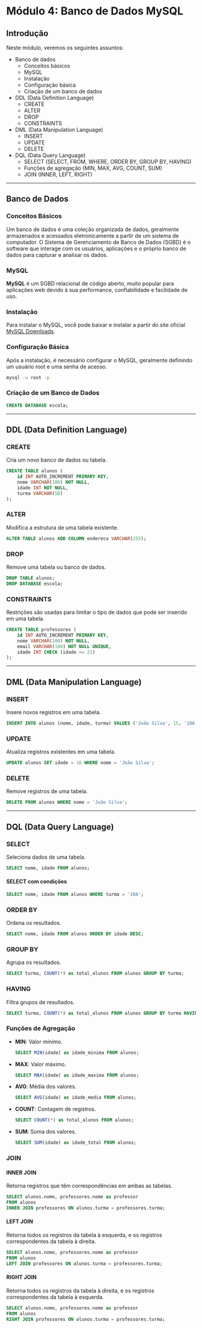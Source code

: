 # Módulo 4: Banco de Dados MySQL

## Introdução
Neste módulo, veremos os seguintes assuntos:
- Banco de dados
  - Conceitos básicos
  - MySQL
  - Instalação
  - Configuração básica
  - Criação de um banco de dados
- DDL (Data Definition Language)
  - CREATE
  - ALTER
  - DROP
  - CONSTRAINTS
- DML (Data Manipulation Language)
  - INSERT
  - UPDATE
  - DELETE
- DQL (Data Query Language)
  - SELECT (SELECT, FROM, WHERE, ORDER BY, GROUP BY, HAVING)
  - Funções de agregação (MIN, MAX, AVG, COUNT, SUM)
  - JOIN (INNER, LEFT, RIGHT)

---

## Banco de Dados

### Conceitos Básicos

Um banco de dados é uma coleção organizada de dados, geralmente armazenados e acessados eletronicamente a partir de um sistema de computador. O Sistema de Gerenciamento de Banco de Dados (SGBD) é o software que interage com os usuários, aplicações e o próprio banco de dados para capturar e analisar os dados.

### MySQL

**MySQL** é um SGBD relacional de código aberto, muito popular para aplicações web devido à sua performance, confiabilidade e facilidade de uso.

### Instalação

Para instalar o MySQL, você pode baixar e instalar a partir do site oficial [MySQL Downloads](https://dev.mysql.com/downloads/installer/).

### Configuração Básica

Após a instalação, é necessário configurar o MySQL, geralmente definindo um usuário root e uma senha de acesso.

```bash
mysql -u root -p
```

### Criação de um Banco de Dados

```sql
CREATE DATABASE escola;
```

---

## DDL (Data Definition Language)

### CREATE

Cria um novo banco de dados ou tabela.

```sql
CREATE TABLE alunos (
    id INT AUTO_INCREMENT PRIMARY KEY,
    nome VARCHAR(100) NOT NULL,
    idade INT NOT NULL,
    turma VARCHAR(50)
);
```

### ALTER

Modifica a estrutura de uma tabela existente.

```sql
ALTER TABLE alunos ADD COLUMN endereco VARCHAR(255);
```

### DROP

Remove uma tabela ou banco de dados.

```sql
DROP TABLE alunos;
DROP DATABASE escola;
```

### CONSTRAINTS

Restrições são usadas para limitar o tipo de dados que pode ser inserido em uma tabela.

```sql
CREATE TABLE professores (
    id INT AUTO_INCREMENT PRIMARY KEY,
    nome VARCHAR(100) NOT NULL,
    email VARCHAR(100) NOT NULL UNIQUE,
    idade INT CHECK (idade >= 21)
);
```

---

## DML (Data Manipulation Language)

### INSERT

Insere novos registros em uma tabela.

```sql
INSERT INTO alunos (nome, idade, turma) VALUES ('João Silva', 15, '10A');
```

### UPDATE

Atualiza registros existentes em uma tabela.

```sql
UPDATE alunos SET idade = 16 WHERE nome = 'João Silva';
```

### DELETE

Remove registros de uma tabela.

```sql
DELETE FROM alunos WHERE nome = 'João Silva';
```

---

## DQL (Data Query Language)

### SELECT

Seleciona dados de uma tabela.

```sql
SELECT nome, idade FROM alunos;
```

#### SELECT com condições

```sql
SELECT nome, idade FROM alunos WHERE turma = '10A';
```

### ORDER BY

Ordena os resultados.

```sql
SELECT nome, idade FROM alunos ORDER BY idade DESC;
```

### GROUP BY

Agrupa os resultados.

```sql
SELECT turma, COUNT(*) as total_alunos FROM alunos GROUP BY turma;
```

### HAVING

Filtra grupos de resultados.

```sql
SELECT turma, COUNT(*) as total_alunos FROM alunos GROUP BY turma HAVING COUNT(*) > 10;
```

### Funções de Agregação

- **MIN**: Valor mínimo.

  ```sql
  SELECT MIN(idade) as idade_minima FROM alunos;
  ```

- **MAX**: Valor máximo.

  ```sql
  SELECT MAX(idade) as idade_maxima FROM alunos;
  ```

- **AVG**: Média dos valores.

  ```sql
  SELECT AVG(idade) as idade_media FROM alunos;
  ```

- **COUNT**: Contagem de registros.

  ```sql
  SELECT COUNT(*) as total_alunos FROM alunos;
  ```

- **SUM**: Soma dos valores.

  ```sql
  SELECT SUM(idade) as idade_total FROM alunos;
  ```

### JOIN

#### INNER JOIN

Retorna registros que têm correspondências em ambas as tabelas.

```sql
SELECT alunos.nome, professores.nome as professor
FROM alunos
INNER JOIN professores ON alunos.turma = professores.turma;
```

#### LEFT JOIN

Retorna todos os registros da tabela à esquerda, e os registros correspondentes da tabela à direita.

```sql
SELECT alunos.nome, professores.nome as professor
FROM alunos
LEFT JOIN professores ON alunos.turma = professores.turma;
```

#### RIGHT JOIN

Retorna todos os registros da tabela à direita, e os registros correspondentes da tabela à esquerda.

```sql
SELECT alunos.nome, professores.nome as professor
FROM alunos
RIGHT JOIN professores ON alunos.turma = professores.turma;
```

